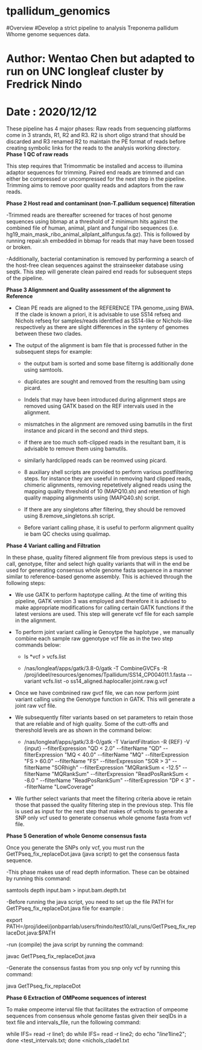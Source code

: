 # tpallidum_genomics
#Overview
#Develop a strict pipeline to analysis Treponema pallidum Whome genome sequences data.
# Author: Wentao Chen but adapted to run on UNC longleaf cluster by Fredrick Nindo
# Date : 2020/12/12
These pipeline has 4 major phases:
Raw reads from sequencing platforms come in 3 strands, R1, R2 and R3. R2 is short oligo strand that should be discarded and R3 renamed R2 to maintain the PE format of reads before creating symbolic links for the reads to the analysis working directory.
**Phase 1 QC of raw reads**

This step requires that Trimommatic be installed and access to illumina adaptor sequences for trimming. Paired end reads are trimmed and can either be compressed or uncompressed for the next step in the pipeline. Trimming aims to remove poor quality reads and adaptors from the raw reads.

**Phase 2 Host read and contaminant (non-T.pallidum sequence) filteration**

-Trimmed reads are thereafter screened for traces of host genome sequences using bbmap at a threshold of 2 minimum hits against the combined file of human, animal, plant and  fungal ribo sequences (i.e. hg19_main_mask_ribo_animal_allplant_allfungus.fa.gz). This is followed by running repair.sh  embedded in bbmap for reads that may have been tossed or broken. 

-Additionally, bacterial contamination is removed by performing a search of the host-free clean sequences against the strainseeker database using seqtk. This step will generate clean paired end reads for subsequent steps of the pipeline.

**Phase 3 Alignmnent and Quality assessment of the alignment to Reference**
- Clean PE reads are aligned to the REFERENCE TPA genome_using BWA. If the clade is known a priori, it is advisable to use SS14 refseq and Nichols refseq for samples/reads identified as SS14-like or Nichols-like respectively as there are slight differences in the synteny of genomes between these two clades. 

- The output of the alignment is bam file that is processed futher in the subsequent steps for example:

  - the output bam is sorted  and some base filterng is additionally done using samtools.
  
  - duplicates are sought and removed from the resulting bam using picard.
  
  - Indels that may have been introduced during alignment steps are removed using GATK based on the REF intervals used in the alignment.
  
  - mismatches in the alignment are removed using bamutils in the first instance and picard in the second and third steps. 
  
  - if there are too much soft-clipped reads in the resultant bam, it is advisable to remove them using bamutils.

  - similarly hardclipped reads can be reomved using picard. 
  
  - 8 auxiliary shell scripts are provided to perform various postfiltering steps. for instance they are useeful in removing hard clipped reads, chimeric alignments, removing repetetively aligned reads using the mapping quality threshold of 10 (MAPQ10.sh) and retention of high quality mapping alignments using  (MAPQ40.sh) script.

  - If there are any singletons after filtering, they should be removed using 8.remove_singletons.sh script.

  - Before variant calling phase, it is useful to perform alignment quality ie bam QC checks using qualimap.

**Phase 4 Variant calling and Filtration**

In these phase, quality filtered alignment file from previous steps is used to call, genotype, filter and select high quality variants that will in the end be used for generating consensus whole genome fasta sequence in a manner similar to reference-based genome assembly.
This is achieved through the following steps:

 - We use GATK to perform haptotype calling. At the time of writing this pipeline, GATK version 3 was employed and therefore it is advised to make appropriate modifications for calling certain GATK functions if the latest versions are used. This step will generate vcf file for each sample in the alignment.

 - To perform joint variant calling ie Genoytpe the haplotype , we manually combine each sample raw ggenotype vcf file as in the two step commands below:

    - ls *vcf > vcfs.list
    
    - /nas/longleaf/apps/gatk/3.8-0/gatk -T CombineGVCFs -R /proj/ideel/resources/genomes/Tpallidum/SS14_CP004011.1.fasta --variant vcfs.list -o ss14_aligned.haplocaller.joint.raw.g.vcf

 - Once we have combnined raw gvcf file, we can now perform joint variant calling using the Genotype function in GATK. This will generate a joint raw vcf file. 

 - We subsequently filter variants based on set parameters to retain those that are reliable and of high quality. Some of the cutt-offs and thereshold levels are as shown in the command below:

    - /nas/longleaf/apps/gatk/3.8-0/gatk -T VariantFiltration -R {REF} -V {input} --filterExpression "QD < 2.0" --filterName "QD" --filterExpression "MQ < 40.0" --filterName "MQ" --filterExpression "FS > 60.0" --filterName "FS" --filterExpression "SOR > 3" --filterName "SORhigh" --filterExpression "MQRankSum <  -12.5" --filterName "MQRankSum" --filterExpression "ReadPosRankSum < -8.0 " --filterName "ReadPosRankSum" --filterExpression "DP < 3" --filterName "LowCoverage"

- We further select variants that meet the filtering criteria above ie retain those that passed the quality filtering step in the previous step.
This file is used as input for the next step that makes of vcftools to generate a SNP only vcf used to generate consenus whole genome fasta from vcf file.


**Phase 5 Generation of whole Genome consensus fasta**

Once you generate the SNPs only vcf, you must run the GetTPseq_fix_replaceDot.java (java script) to get the consensus fasta sequence. 

-This phase makes use of read depth information. These can be obtained by running this command:

 samtools depth input.bam > input.bam.depth.txt
 
-Before running the java script, you need to set up the file PATH for GetTPseq_fix_replaceDot.java file for example :

 export PATH=/proj/ideel/jonbparrlab/users/fnindo/test10/all_runs/GetTPseq_fix_replaceDot.java:$PATH
 
-run (compile) the java script by running the command:

 javac GetTPseq_fix_replaceDot.java
 
-Generate the consensus fastas from you snp only vcf by running this command:

 java GetTPseq_fix_replaceDot

**Phase 6 Extraction of OMPeome sequences of interest**

To make ompeome interval file that facilitates the extraction of  ompeome sequences from consensus whole genome fastas given their seqIDs in a text file and intervals_file, run the following command:

while IFS= read -r line1; do while IFS= read -r line2; do echo "$line1$line2"; done <test_intervals.txt; done <nichols_clade1.txt
